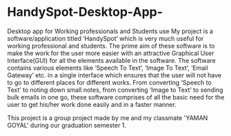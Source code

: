# HandySpot-Desktop-App-
Desktop app for Working professionals and Students use
My project is a software/application titled ‘HandySpot’ which is very much useful for working professional and students. The prime aim of these software is to make the work for the user more easier with an attractive Graphical User Interface(GUI) for all the elements available in the software. The software contains various elements like ‘Speech To Text’, ‘Image To Text’, ‘Email Gateway’ etc. in a single interface which ensures that the user will not have to go to different places for different works. From converting ‘Speech to Text’ to noting down small notes, from converting ‘Image to Text’ to sending bulk emails in one go, these software comprises of all the basic need for the user to get his/her work done easily and in a faster manner.

This project is a group project made by me and my classmate 'YAMAN GOYAL' during our graduation semester 1. 
